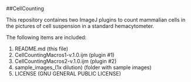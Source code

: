 ##CellCounting

This repository containes two ImageJ plugins to count mammalian cells in the pictures of cell suspension in a standard hemacytometer.

The following items are included:

1. README.md                      (this file)
2. CellCountingMacros1-v.1.0.ijm  (plugin #1)
3. CellCountingMacros2-v.1.0.ijm  (plugin #2)
4. sample_images_(1x dilution)    (folder with sample images)
5. LICENSE                        (GNU GENERAL PUBLIC LICENSE)
